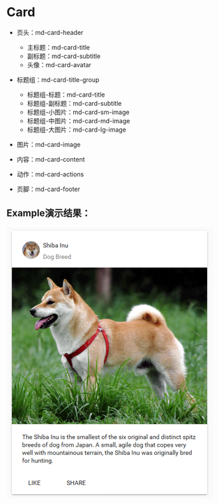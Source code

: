 # Card
* 页头：md-card-header
	* 主标题：md-card-title
	* 副标题：md-card-subtitle
	* 头像：md-card-avatar

* 标题组：md-card-title-group
	* 标题组-标题：md-card-title
	* 标题组-副标题：md-card-subtitle
	* 标题组-小图片：md-card-sm-image
	* 标题组-中图片：md-card-md-image
	* 标题组-大图片：md-card-lg-image

* 图片：md-card-image
* 内容：md-card-content
* 动作：md-card-actions
* 页脚：md-card-footer

## Example演示结果：
![Example](card-example.png)